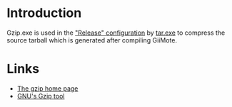 # Introduction #

Gzip.exe is used in the ["Release" configuration](ReleaseConfiguration.md) by [tar.exe](Tar.md) to compress the source tarball which is generated after compiling GiiMote.


# Links #

  * [The gzip home page](http://www.gzip.org/)
  * [GNU's Gzip tool](http://www.gnu.org/software/gzip/)